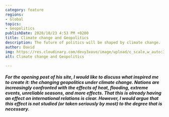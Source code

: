 ```yaml
---
category: feature
regions:
- Global
topics:
- Geopolitics
publishDate: 2020/10/23 4:53 PM +0200
title: Climate change and Geopolitics
description: The future of politics will be shaped by climate change.
author: David
img: https://res.cloudinary.com/devy3xovo/image/upload/c_scale,w_auto:100,dpr_auto/v1603119191/climatecascades/ocean_cwewn1.jpg
alt: Climate change and Geopolitics

---
```

##### For the opening post of his site, I would like to discuss what inspired me to create it: the changing geopolitics under climate change. Nations are increasingly confronted with the effects of heat, flooding, extreme events, unreliable seasons, and more effects. That this is already having an effect on international relations is clear. However, I would argue that this effect is not studied (or taken seriously by most) to the degree that is necessary. 
